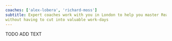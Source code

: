 ```yaml
---
coaches: ['alex-lobera', 'richard-moss']
subtitle: Expert coaches work with you in London to help you master React
without having to cut into valuable work-days
---
```


TODO ADD TEXT
